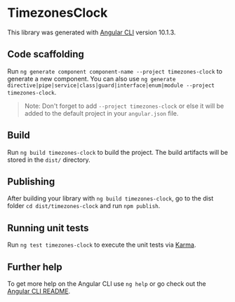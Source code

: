 # TimezonesClock

This library was generated with [Angular CLI](https://github.com/angular/angular-cli) version 10.1.3.

## Code scaffolding

Run `ng generate component component-name --project timezones-clock` to generate a new component. You can also use `ng generate directive|pipe|service|class|guard|interface|enum|module --project timezones-clock`.
> Note: Don't forget to add `--project timezones-clock` or else it will be added to the default project in your `angular.json` file. 

## Build

Run `ng build timezones-clock` to build the project. The build artifacts will be stored in the `dist/` directory.

## Publishing

After building your library with `ng build timezones-clock`, go to the dist folder `cd dist/timezones-clock` and run `npm publish`.

## Running unit tests

Run `ng test timezones-clock` to execute the unit tests via [Karma](https://karma-runner.github.io).

## Further help

To get more help on the Angular CLI use `ng help` or go check out the [Angular CLI README](https://github.com/angular/angular-cli/blob/master/README.md).

